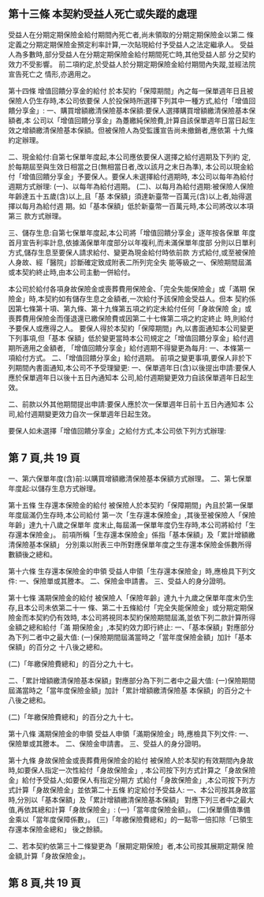 
## 第十三條 本契約受益人死亡或失蹤的處理

受益人在分期定期保險金給付期間內死亡者,尚未領取的分期定期保險金以第二 條定義之分期定期保險金預定利率計算,一次貼現給付予受益人之法定繼承人。 受益人為多數時,部分受益人在分期定期保險金給付期間死亡時,其他受益人部 分之契約效力不受影響。 前二項約定,於受益人於分期定期保險金給付期間內失蹤,並經法院宣告死亡之 情形,亦適用之。 

第十四條 增值回饋分享金的給付 於本契約「保障期間」內之每一保單週年日且被保險人仍生存時,本公司依要保 人於投保時所選擇下列其中一種方式,給付「增值回饋分享金」: 一、購買增額繳清保險基本保額:要保人選擇購買增額繳清保險基本保額者,本 公司以「增值回饋分享金」為躉繳純保險費,計算自該保單週年日當日起生 效之增額繳清保險基本保額。但被保險人為受監護宣告尚未撤銷者,應依第 十九條約定辦理。 

二、現金給付:自第七保單年度起,本公司應依要保人選擇之給付週期及下列約 定,於每期屆至與生效日相當之日(無相當日者,改以該月之末日為準), 本公司以現金給付「增值回饋分享金」予要保人。要保人未選擇給付週期時, 本公司以每年為給付週期方式辦理: 
(一)、以每年為給付週期。 (二)、以每月為給付週期:被保險人保險年齡達五十五歲(含)以上,且「基 本保額」須達新臺幣一百萬元(含)以上者,始得選擇以每月為給付週 期。如「基本保額」低於新臺幣一百萬元時,本公司將改以本項第三 款方式辦理。 

三、儲存生息:自第七保單年度起,本公司將「增值回饋分享金」逐年按各保單 年度首月宣告利率計息,依據滿保單年度部分以年複利,而未滿保單年度部 分則以日單利方式,儲存生息至要保人請求給付、變更為現金給付時依前款 方式給付,或至被保險人身故、經「醫院」診斷確定致成附表二所列完全失 能等級之一、保險期間屆滿或本契約終止時,由本公司主動一併給付。 

本公司於給付各項身故保險金或喪葬費用保險金、「完全失能保險金」或「滿期 保險金」時,本契約如有儲存生息之金額者,一次給付予該保險金受益人。但本 契約係因第七條第十項、第九條、第十九條第五項之約定未給付任何「身故保險 金」或喪葬費用保險金而僅退還已繳保險費或因第二十七條第二項之約定終止 時,則給付予要保人或應得之人。 要保人得於本契約「保障期間」內,以書面通知本公司變更下列事項,但「基本 保額」低於變更當時本公司規定之「增值回饋分享金」給付週期所適用之金額者, 「增值回饋分享金」給付週期不得變更為每月: 一、本條第一項給付方式。 二、「增值回饋分享金」給付週期。 前項之變更事項,要保人非於下列期間內書面通知,本公司不予受理變更: 一、保單週年日(含)以後提出申請:要保人應於保單週年日以後十五日內通知本 公司,給付週期變更效力自該保單週年日起生效。 

二、前款以外其他期間提出申請:要保人應於次一保單週年日前十五日內通知本 公司,給付週期變更效力自次一保單週年日起生效。 

要保人如未選擇「增值回饋分享金」之給付方式,本公司依下列方式辦理: 

## 第 7 頁,共 19 頁

一、第六保單年度(含)前:以購買增額繳清保險基本保額方式辦理。 二、第七保單年度起:以儲存生息方式辦理。 

第十五條 生存還本保險金的給付 被保險人於本契約「保障期間」內且於第一保單年度屆滿仍生存時,本公司給付 第一次「生存還本保險金」,其後至被保險人「保險年齡」達九十八歲之保單年 度末止,每屆滿一保單年度仍生存時,本公司將給付「生存還本保險金」。 前項所稱「生存還本保險金」係指「基本保額」及「累計增額繳清保險基本保額」 分別乘以附表三中所對應保單年度之生存還本保險金係數所得數額後之總和。 

第十六條 生存還本保險金的申領 受益人申領「生存還本保險金」時,應檢具下列文件: 一、保險單或其謄本。 二、保險金申請書。 三、受益人的身分證明。 

第十七條 滿期保險金的給付 被保險人「保險年齡」達九十九歲之保單年度末仍生存,且本公司未依第二十一 條、第二十五條給付「完全失能保險金」或分期定期保險金而本契約仍有效時, 本公司將視同本契約保險期間屆滿,並依下列二款計算所得金額之總和給付「滿 期保險金」,本契約效力即行終止: 一、「基本保額」對應部分為下列二者中之最大值: 
(一)保險期間屆滿當時之「當年度保險金額」加計「基本保額」的百分之 十八後之總和。 

(二)「年繳保險費總和」的百分之九十七。 

二、「累計增額繳清保險基本保額」對應部分為下列二者中之最大值: 
(一)保險期間屆滿當時之「當年度保險金額」加計「累計增額繳清保險基 本保額」的百分之十八後之總和。 

(二)「年繳保險費總和」的百分之九十七。 

第十八條 滿期保險金的申領 受益人申領「滿期保險金」時,應檢具下列文件: 一、保險單或其謄本。 二、保險金申請書。 三、受益人的身分證明。 

第十九條 身故保險金或喪葬費用保險金的給付 被保險人於本契約有效期間內身故時,如要保人指定一次性給付「身故保險金」, 本公司按下列方式計算之「身故保險金」給付予受益人;如要保人有指定分期方 式給付「身故保險金」,本公司按下列方式計算「身故保險金」並依第二十五條 約定給付予受益人: 
一、本公司按其身故當時,分別以「基本保額」及「累計增額繳清保險基本保額」
對應下列三者中之最大值,再依其總和計算「身故保險金」: (一)「當年度保險金額」。 (二)保單價值準備金乘以「當年度保障係數」。 (三)「年繳保險費總和」的一點零一倍扣除「已領生存還本保險金總和」
後之餘額。 

二、若本契約依第三十二條變更為「展期定期保險」者,本公司按其展期定期保 險金額,計算「身故保險金」。 

## 第 8 頁,共 19 頁
